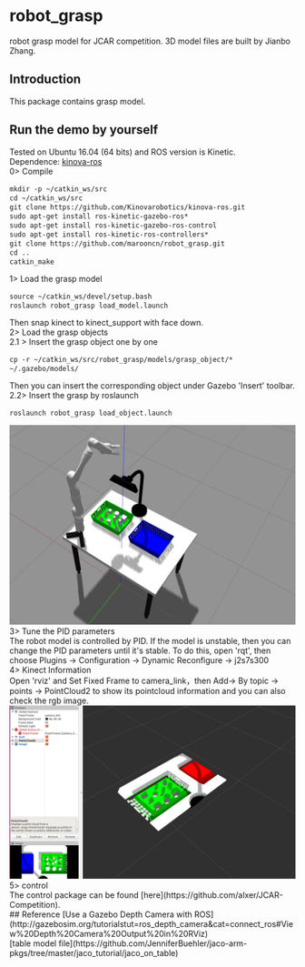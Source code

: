 # robot_grasp
robot grasp model for JCAR competition. 3D model files are built by Jianbo Zhang. 
## Introduction
This package contains grasp model.

## Run the demo by yourself
Tested on Ubuntu 16.04 (64 bits) and ROS version is Kinetic. <br>
Dependence: [kinova-ros](https://github.com/Kinovarobotics/kinova-ros) <br>
0> Compile
~~~
mkdir -p ~/catkin_ws/src
cd ~/catkin_ws/src
git clone https://github.com/Kinovarobotics/kinova-ros.git 
sudo apt-get install ros-kinetic-gazebo-ros* 
sudo apt-get install ros-kinetic-gazebo-ros-control
sudo apt-get install ros-kinetic-ros-controllers*
git clone https://github.com/marooncn/robot_grasp.git
cd ..
catkin_make
~~~
1> Load the grasp model  
~~~
source ~/catkin_ws/devel/setup.bash
roslaunch robot_grasp load_model.launch
~~~
Then snap kinect to kinect_support with face down. <br>
2> Load the grasp objects <br>
2.1 > Insert the grasp object one by one
~~~
cp -r ~/catkin_ws/src/robot_grasp/models/grasp_object/* ~/.gazebo/models/
~~~
Then you can insert the corresponding object under Gazebo 'Insert' toolbar. <br>
2.2> Insert the grasp by roslaunch
~~~
roslaunch robot_grasp load_object.launch
~~~
<img alt="grasp model" src="img/model.png" width="800">
3> Tune the PID parameters <br>
The robot model is controlled by PID. If the model is unstable, then you can change the PID parameters until it's stable. To do this, open 'rqt', then choose Plugins -> Configuration -> Dynamic Reconfigure -> j2s7s300  <br>
4> Kinect Information <br>
Open 'rviz' and Set Fixed Frame to camera_link，then Add-> By topic -> points -> PointCloud2 to show its pointcloud information and you can also check the rgb image.
<img alt="rviz" src="img/rviz.png" width="800">
5> control  <br>
The control package can be found [here](https://github.com/alxer/JCAR-Competition).  <br>
## Reference
[Use a Gazebo Depth Camera with ROS](http://gazebosim.org/tutorialstut=ros_depth_camera&cat=connect_ros#View%20Depth%20Camera%20Output%20in%20RViz) <br>
[table model file](https://github.com/JenniferBuehler/jaco-arm-pkgs/tree/master/jaco_tutorial/jaco_on_table)
